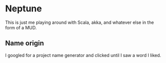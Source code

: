 # Neptune

This is just me playing around with Scala, akka, and whatever else in the form of a MUD.

## Name origin

I googled for a project name generator and clicked until I saw a word I liked.
